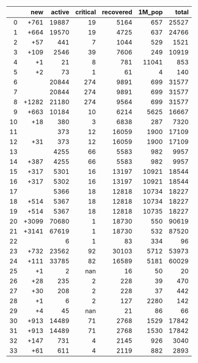 |    |   new |   active |   critical |   recovered |   1M_pop |   total |
|---:|------:|---------:|-----------:|------------:|---------:|--------:|
|  0 |  +761 |    19887 |         19 |        5164 |      657 |   25527 |
|  1 |  +664 |    19570 |         19 |        4725 |      637 |   24766 |
|  2 |   +57 |      441 |          7 |        1044 |      529 |    1521 |
|  3 |  +109 |     2546 |         39 |        7606 |      249 |   10919 |
|  4 |    +1 |       21 |          8 |         781 |    11041 |     853 |
|  5 |    +2 |       73 |          1 |          61 |        4 |     140 |
|  6 |       |    20844 |        274 |        9891 |      699 |   31577 |
|  7 |       |    20844 |        274 |        9891 |      699 |   31577 |
|  8 | +1282 |    21180 |        274 |        9564 |      699 |   31577 |
|  9 |  +663 |    10184 |         10 |        6214 |     5625 |   16667 |
| 10 |   +18 |      380 |          3 |        6838 |      287 |    7320 |
| 11 |       |      373 |         12 |       16059 |     1900 |   17109 |
| 12 |   +31 |      373 |         12 |       16059 |     1900 |   17109 |
| 13 |       |     4255 |         66 |        5583 |      982 |    9957 |
| 14 |  +387 |     4255 |         66 |        5583 |      982 |    9957 |
| 15 |  +317 |     5301 |         16 |       13197 |    10921 |   18544 |
| 16 |  +317 |     5302 |         16 |       13197 |    10921 |   18544 |
| 17 |       |     5366 |         18 |       12818 |    10734 |   18227 |
| 18 |  +514 |     5367 |         18 |       12818 |    10734 |   18227 |
| 19 |  +514 |     5367 |         18 |       12818 |    10735 |   18227 |
| 20 | +3099 |    70680 |          1 |       18730 |      550 |   90619 |
| 21 | +3141 |    67619 |          1 |       18730 |      532 |   87520 |
| 22 |       |        6 |          1 |          83 |      334 |      96 |
| 23 |  +732 |    23562 |         92 |       30103 |     5712 |   53973 |
| 24 |  +111 |    33785 |         82 |       16589 |     5181 |   60029 |
| 25 |    +1 |        2 |        nan |          16 |       50 |      20 |
| 26 |   +28 |      235 |          2 |         228 |       39 |     470 |
| 27 |   +30 |      208 |          2 |         228 |       37 |     442 |
| 28 |    +1 |        6 |          2 |         127 |     2280 |     142 |
| 29 |    +4 |       45 |        nan |          21 |       86 |      66 |
| 30 |  +913 |    14489 |         71 |        2768 |     1529 |   17842 |
| 31 |  +913 |    14489 |         71 |        2768 |     1530 |   17842 |
| 32 |  +147 |      731 |          4 |        2145 |      926 |    3040 |
| 33 |   +61 |      611 |          4 |        2119 |      882 |    2893 |